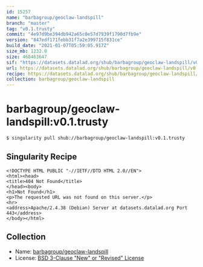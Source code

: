 ```yaml
---
id: 15257
name: "barbagroup/geoclaw-landspill"
branch: "master"
tag: "v0.1.trusty"
commit: "4e97d9be394db942a65c0e57d7939f1790d7fb9e"
version: "847edf171febb31f7a2e399715f831ce"
build_date: "2021-01-07T05:59:05.917Z"
size_mb: 1232.0
size: 468463647
sif: "https://datasets.datalad.org/shub/barbagroup/geoclaw-landspill/v0.1.trusty/2021-01-07-4e97d9be-847edf17/847edf171febb31f7a2e399715f831ce.sif"
url: https://datasets.datalad.org/shub/barbagroup/geoclaw-landspill/v0.1.trusty/2021-01-07-4e97d9be-847edf17/
recipe: https://datasets.datalad.org/shub/barbagroup/geoclaw-landspill/v0.1.trusty/2021-01-07-4e97d9be-847edf17/Singularity
collection: barbagroup/geoclaw-landspill
---
```


# barbagroup/geoclaw-landspill:v0.1.trusty

```bash
$ singularity pull shub://barbagroup/geoclaw-landspill:v0.1.trusty
```

## Singularity Recipe

```singularity
<!DOCTYPE HTML PUBLIC "-//IETF//DTD HTML 2.0//EN">
<html><head>
<title>404 Not Found</title>
</head><body>
<h1>Not Found</h1>
<p>The requested URL was not found on this server.</p>
<hr>
<address>Apache/2.4.38 (Debian) Server at datasets.datalad.org Port 443</address>
</body></html>
```

## Collection

 - Name: [barbagroup/geoclaw-landspill](https://github.com/barbagroup/geoclaw-landspill)
 - License: [BSD 3-Clause "New" or "Revised" License](https://api.github.com/licenses/bsd-3-clause)

